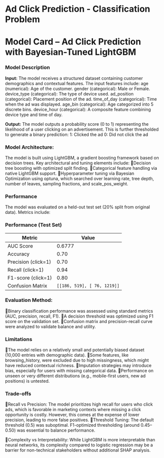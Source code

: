 # Ad Click Prediction - Classification Problem

# Model Card – Ad Click Prediction with Bayesian-Tuned LightGBM

### Model Description
**Input:**
The model receives a structured dataset containing customer demographics and contextual features. The input features include:
age (numerical): Age of the customer.
gender (categorical): Male or Female.
device_type (categorical): The type of device used.
ad_position (categorical): Placement position of the ad.
time_of_day (categorical): Time when the ad was displayed.
age_bin (categorical): Age categorized into 5 discrete bins.
device_hour (categorical): A composite feature combining device type and time of day.

**Output:**
The model outputs a probability score (0 to 1) representing the likelihood of a user clicking on an advertisement. This is further thresholded to generate a binary prediction:
1: Clicked the ad
0: Did not click the ad

### Model Architecture:
The model is built using LightGBM, a gradient boosting framework based on decision trees. Key architectural and tuning elements include:
Decision tree boosting with optimized split finding.
Categorical feature handling via native LightGBM support.
Hyperparameter tuning via Bayesian Optimization using optuna, which searched over learning rate, tree depth, number of leaves, sampling fractions, and scale_pos_weight.

### Performance
The model was evaluated on a held-out test set (20% split from original data). Metrics include:
	
### Performance (Test Set)

| Metric               | Value        |
|----------------------|--------------|
| AUC Score            | 0.6777       |
| Accuracy             | 0.70         |
| Precision (click=1)  | 0.70         |
| Recall (click=1)     | 0.94         |
| F1-score (click=1)   | 0.80         |
| Confusion Matrix     | `[[186, 519], [ 76, 1219]]` |
		
		

### Evaluation Method:
Binary classification performance was assessed using standard metrics (AUC, precision, recall, F1).
A decision threshold was optimized using F1 score on the validation set.
Confusion matrix and precision-recall curve were analyzed to validate balance and utility.

### Limitations
The model relies on a relatively small and potentially biased dataset (10,000 entries with demographic data).
Some features, like browsing_history, were excluded due to high missingness, which might have reduced contextual richness.
Imputation strategies may introduce bias, especially for users with missing categorical data.
Performance on unseen or very different distributions (e.g., mobile-first users, new ad positions) is untested.

### Trade-offs
Recall vs Precision: The model prioritizes high recall for users who click ads, which is favorable in marketing contexts where missing a click opportunity is costly. However, this comes at the expense of lower precision, leading to more false positives.
Threshold Tuning: The default threshold (0.5) was suboptimal. F1-optimized thresholding (around 0.45–0.50) was essential to balance performance.

Complexity vs Interpretability: While LightGBM is more interpretable than neural networks, its complexity compared to logistic regression may be a barrier for non-technical stakeholders without additional SHAP analysis.
